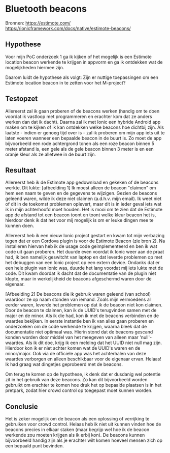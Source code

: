 # Bluetooth beacons
Bronnen:
https://estimote.com/
https://ionicframework.com/docs/native/estimote-beacons/

## Hypothese
Voor mijn PoC onderzoek 1 ga ik kijken of het mogelijk is een Estimote location beacon werkende te krijgen in appvorm en ga ik ontdekken wat de mogelijkheden hiermee zijn.

Daarom luidt de hypothese als volgt:
Zijn er nuttige toepassingen om een Estimote location beacon in te zetten voor het M-project?

## Testopzet
Allereerst zal ik gaan proberen of de beacons werken (handig om te doen voordat ik vastloop met programmeren en erachter kom dat ze anders werken dan dat ik dacht).
Daarna zal ik met Ionic een hybride Android app maken om te kijken of ik kan ontdekken welke beacons hoe dichtbij zijn.
Als laatste - indien er genoeg tijd over is - zal ik proberen om mijn app iets uit te laten voeren wanneer een bepaalde beacon in de buurt is. Zo moet de app bijvoorbeeld een rode achtergrond tonen als een roze beacon binnen 5 meter afstand is, een gele als de gele beacon binnen 3 meter is en een oranje kleur als ze alletwee in de buurt zijn. 

## Resultaat
Allereerst heb ik de Estimote app gedownload en gekeken of de beacons werkte. Dit lukte:
[afbeelding 1]
Ik moest alleen de beacon "claimen" om hem een naam te geven en de gegevens te wijzigen. Gezien de beacons geleend waren, wilde ik deze niet claimen (a.d.h.v. mijn email). Ik weet niet of dit in de toekomst problemen oplevert, maar dit is in ieder geval iets wat ik in mijn achterhoofd moet houden.
Het is mooi om te zien dat de Estimote app de afstand tot een beacon toont en toont welke kleur beacon het is, hierdoor denk ik dat het voor mij mogelijk is om er leuke dingen mee te kunnen doen.

Allereerst heb ik een nieuw Ionic project gestart en kwam tot mijn verbazing tegen dat er een Cordova plugin is voor de Estimote Beacon (zie bron 2).
Na installeren hiervan heb ik de usage code geimplementeerd en ben ik wat code uit gaan proberen. Het duurde even voordat ik Ionic weer aan de praat had, ik ben namelijk geswitcht van laptop en dat leverde problemen op met het debuggen van een Ionic project op een extern device.
Ondanks dat er een hele plugin van Ionic was, duurde het lang voordat mij iets lukte met de code. Dit kwam doordat ik dacht dat de documentatie van de plugin niet klopte, maar in werkelijkheid de beacons afgeschermd waren door de eigenaar. 

[Afbeelding 2]
De beacons die ik gebruik waren geleend (van school) waardoor ze op naam stonden van iemand. Zoals mijn vermoedens al eerder waren, leverde het problemen op dat ik de beacon niet kon claimen. Door de beacon te claimen, kan ik de UUID's terugvinden samen met de major en de minor. Als ik die had, kon ik met de beacons verbinden en de waardes bekijken. In eerste instantie ben ik van alles gaan proberen en onderzoeken om de code werkende te krijgen, waarna bleek dat de documentatie niet optimaal was. Hierin stond dat de beacons gescand konden worden door middel van het meegeven van alleen maar 'null'-waardes. Als ik dit doe, krijg ik een melding dat het UUID niet null mag zijn. Hierdoor kon ik er niet achter komen wat de UUID's waren en de minor/major.
Ook via de officiele app was het achterhalen van deze waardes verborgen en alleen beschikbaar voor de eigenaar ervan. Helaas! Ik had graag wat dingetjes geprobeerd met de beacons.

Om terug te komen op de hypothese, ik denk dat er dusdanig wel potentie zit in het gebruik van deze beacons. Zo kan dit bijvoorbeeld worden gebruikt om erachter te komen hoe druk het op bepaalde plaatsen is in het pretpark, zodat hier crowd control op toegepast moet kunnen worden.


## Conclusie
Het is zeker mogelijk om de beacon als een oplossing of verrijking te gebruiken voor crowd control. Helaas heb ik niet uit kunnen vinden hoe de beacons precies in elkaar staken (maar begrijp wel hoe ik de beacon werkende zou moeten krijgen als ik erbij kon). De beacons kunnen bijvoorbeeld handig zijn als je erachter wilt komen hoeveel mensen zich op een bepaald punt bevinden.